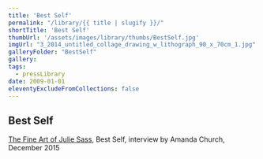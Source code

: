 ```yaml
---
title: 'Best Self'
permalink: "/library/{{ title | slugify }}/"
shortTitle: 'Best Self'
thumbUrl: '/assets/images/library/thumbs/BestSelf.jpg'
imgUrl: "3_2014_untitled_collage_drawing_w_lithograph_90_x_70cm_1.jpg"
galleryFolder: "BestSelf"
gallery:
tags:
  - pressLibrary
date: 2009-01-01
eleventyExcludeFromCollections: false
---
```



<div class="Txt">
  <h2>Best Self</h2>
  <p><a href="http://bestselfmedia.com/art-julie-sass/">The Fine Art of Julie Sass</a>, Best Self, interview by Amanda Church, December 2015</p>
</div>